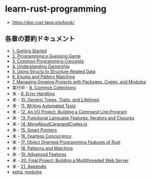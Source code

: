 # learn-rust-programming
- https://doc.rust-lang.org/book/

## 各章の要約ドキュメント
- [1. Getting Started](docs/GettingStarted.md)
- [2. Programming a Guessing Game](docs/ProgrammingGuessingGame.md)
- [3. Common Programming Concepts](docs/CommonProgrammingConcepts.md)
- [4. Understanding Ownership](docs/UnderstandingOwnership.md)
- [5. Using Structs to Structure Related Data](docs/UsingStructstoStructureRelatedData.md)
- [6. Enums and Pattern Matching](docs/EnumsandPatternMatching.md)
- [7. Managing Growing Projects with Packages, Crates, and Modules](docs/ManagingGrowingProjectswithPackagesCratesandModules.md)
- 実行中 - [8. Common Collections](docs/CommonCollections.md)
- 未 - [9. Error Handling](docs/ErrorHandling.md)
- 未 - [10. Generic Types, Traits, and Lifetimes](docs/GenericTypesTraitsandLifetimes.md)
- 未 - [11. Writing Automated Tests](docs/WritingAutomatedTests.md)
- 未 - [12. An I/O Project: Building a Command Line Program](docs/AnIOProjectBuildingaCommandLineProgram.md)
- 未 - [13. Functional Language Features: Iterators and Closures](docs/FunctionalLanguageFeaturesIteratorsandClosures.md)
- 未 - [14. MoreAboutCargoandCrates.io](docs/MoreAboutCargoandCratesio.md)
- 未 - [15. Smart Pointers](docs/SmartPointers.md)
- 未 - [16. Fearless Concurrency](docs/FearlessConcurrency.md)
- 未 - [17. Object Oriented Programming Features of Rust](docs/ObjectOrientedProgrammingFeaturesofRust.md)
- 未 - [18. Patterns and Matching](docs/PatternsandMatching.md)
- 未 - [19. Advanced Features](docs/AdvancedFeatures.md)
- 未 - [20. Final Project: Building a Multithreaded Web Server](docs/FinalProjectBuildingaMultithreadedWebServer.md)
- 未 - [21. Appendix](docs/Appendix.md)
- [extra. modules](docs/Modules.md)
